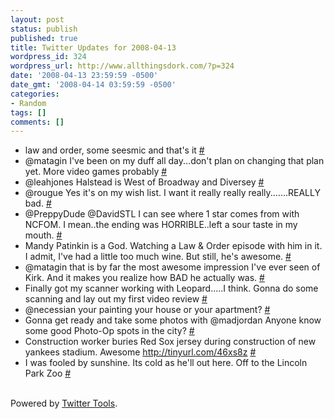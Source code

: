 ```yaml
---
layout: post
status: publish
published: true
title: Twitter Updates for 2008-04-13
wordpress_id: 324
wordpress_url: http://www.allthingsdork.com/?p=324
date: '2008-04-13 23:59:59 -0500'
date_gmt: '2008-04-14 03:59:59 -0500'
categories:
- Random
tags: []
comments: []
---
```

<ul class="aktt_tweet_digest">
<li>law and order, some seesmic and that's it <a href="http://twitter.com/BobbiDigital/statuses/788043176">#</a></li>
<li>@matagin I've been on my duff all day...don't plan on changing that plan yet. More video games probably <a href="http://twitter.com/BobbiDigital/statuses/788049692">#</a></li>
<li>@leahjones Halstead is West of Broadway and Diversey <a href="http://twitter.com/BobbiDigital/statuses/788057349">#</a></li>
<li>@rougue Yes it's on my wish list. I want it really really really.......REALLY bad. <a href="http://twitter.com/BobbiDigital/statuses/788079010">#</a></li>
<li>@PreppyDude @DavidSTL I can see where 1 star comes from with NCFOM. I mean..the ending was HORRIBLE..left a sour taste in my mouth. <a href="http://twitter.com/BobbiDigital/statuses/788107969">#</a></li>
<li>Mandy Patinkin is a God. Watching a Law &amp; Order episode with  him in it. I admit, I've had a little too much wine. But still, he's awesome. <a href="http://twitter.com/BobbiDigital/statuses/788113135">#</a></li>
<li>@matagin that is by far the most awesome impression I've ever seen of Kirk. And it makes you realize how BAD he actually was. <a href="http://twitter.com/BobbiDigital/statuses/788304684">#</a></li>
<li>Finally got my scanner working with Leopard.....I think. Gonna do some scanning and lay out my first video review <a href="http://twitter.com/BobbiDigital/statuses/788323362">#</a></li>
<li>@necessian your painting your house or your apartment? <a href="http://twitter.com/BobbiDigital/statuses/788328637">#</a></li>
<li>Gonna get ready and take some photos with @madjordan  Anyone know some good Photo-Op spots in the city? <a href="http://twitter.com/BobbiDigital/statuses/788363035">#</a></li>
<li>Construction worker buries Red Sox jersey during construction of new yankees stadium. Awesome <a href="http://tinyurl.com/46xs8z" rel="nofollow">http://tinyurl.com/46xs8z</a> <a href="http://twitter.com/BobbiDigital/statuses/788382156">#</a></li>
<li>I was fooled by sunshine. Its cold as he'll out here.  Off to the Lincoln Park Zoo <a href="http://twitter.com/BobbiDigital/statuses/788394003">#</a></li><br />
</ul></p>
<p class="aktt_credit">Powered by <a href="http://alexking.org/projects/wordpress">Twitter Tools</a>.</p></p>
